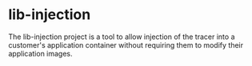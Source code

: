 # lib-injection

The lib-injection project is a tool to allow injection of the tracer into a customer's application container without
requiring them to modify their application images.
